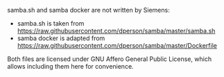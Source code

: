 <!---
Copyright 2017-2020 Siemens AG

Permission is hereby granted, free of charge, to any person obtaining a
copy of this software and associated documentation files (the
"Software"), to deal in the Software without restriction, including without
limitation the rights to use, copy, modify, merge, publish, distribute,
sublicense, and/or sell copies of the Software, and to permit persons to whom the
Software is furnished to do so, subject to the following conditions:

The above copyright notice and this permission notice shall be
included in all copies or substantial portions of the Software.

THE SOFTWARE IS PROVIDED "AS IS", WITHOUT WARRANTY OF ANY KIND, EXPRESS
OR IMPLIED, INCLUDING BUT NOT LIMITED TO THE WARRANTIES OF
MERCHANTABILITY, FITNESS FOR A PARTICULAR PURPOSE AND NONINFRINGEMENT. IN NO EVENT
SHALL THE AUTHORS OR COPYRIGHT HOLDERS BE LIABLE FOR ANY CLAIM, DAMAGES OR
OTHER LIABILITY, WHETHER IN AN ACTION OF CONTRACT, TORT OR OTHERWISE,
ARISING FROM, OUT OF OR IN CONNECTION WITH THE SOFTWARE OR THE USE OR OTHER
DEALINGS IN THE SOFTWARE.

Author(s): Thomas Riedmaier
-->

samba.sh and samba docker are not written by Siemens:
- samba.sh is taken from https://raw.githubusercontent.com/dperson/samba/master/samba.sh
- samba docker is adapted from https://raw.githubusercontent.com/dperson/samba/master/Dockerfile

Both files are licensed under GNU Affero General Public License, which allows including them here for convenience.
